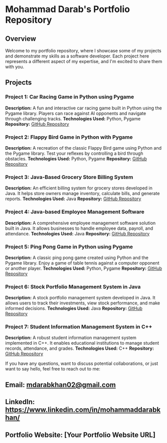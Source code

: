 # Mohammad Darab's Portfolio Repository

## Overview

Welcome to my portfolio repository, where I showcase some of my projects and demonstrate my skills as a software developer. Each project here represents a different aspect of my expertise, and I'm excited to share them with you.

## Projects

### Project 1: Car Racing Game in Python using Pygame
**Description:** A fun and interactive car racing game built in Python using the Pygame library. Players can race against AI opponents and navigate through challenging tracks.
**Technologies Used:** Python, Pygame
**Repository:** [GitHub Repository](https://github.com/Darab07/Projects/blob/main/Car%20Racing%20Game%20in%20Python%20using%20Pygame)

### Project 2: Flappy Bird Game in Python with Pygame
**Description:** A recreation of the classic Flappy Bird game using Python and the Pygame library. Test your reflexes by controlling a bird through obstacles.
**Technologies Used:** Python, Pygame
**Repository:** [GitHub Repository](https://github.com/Darab07/Projects/blob/main/Flappy%20Bird%20Game%20in%20Python%20with%20Pygame)

### Project 3: Java-Based Grocery Store Billing System
**Description:** An efficient billing system for grocery stores developed in Java. It helps store owners manage inventory, calculate bills, and generate reports.
**Technologies Used:** Java
**Repository:** [GitHub Repository](https://github.com/Darab07/Projects/blob/main/Java-Based%20Grocery%20Store%20Billing%20System)

### Project 4: Java-based Employee Management Software
**Description:** A comprehensive employee management software solution built in Java. It allows businesses to handle employee data, payroll, and attendance.
**Technologies Used:** Java
**Repository:** [GitHub Repository](https://github.com/Darab07/Projects/blob/main/Java-based%20Employee%20Management%20Software)

### Project 5: Ping Pong Game in Python using Pygame
**Description:** A classic ping pong game created using Python and the Pygame library. Enjoy a game of table tennis against a computer opponent or another player.
**Technologies Used:** Python, Pygame
**Repository:** [GitHub Repository](https://github.com/Darab07/Projects/blob/main/Ping%20Pong%20Game%20in%20Python%20using%20Pygame)

### Project 6: Stock Portfolio Management System in Java
**Description:** A stock portfolio management system developed in Java. It allows users to track their investments, view stock performance, and make informed decisions.
**Technologies Used:** Java
**Repository:** [GitHub Repository](https://github.com/Darab07/Projects/blob/main/Stock%20Portfolio%20Management%20System%20in%20Java)

### Project 7: Student Information Management System in C++
**Description:** A robust student information management system implemented in C++. It enables educational institutions to manage student records, attendance, and grades.
**Technologies Used:** C++
**Repository:** [GitHub Repository](https://github.com/Darab07/Projects/blob/main/Student%20Information%20Management%20System%20in%20C%2B%2B)

If you have any questions, want to discuss potential collaborations, or just want to say hello, feel free to reach out to me:

## Email: mdarabkhan02@gmail.com
## LinkedIn: https://www.linkedin.com/in/mohammaddarabkhan/
## Portfolio Website: [Your Portfolio Website URL]




